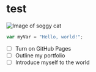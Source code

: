 # test

![Image of soggy cat ](https://soggy.cat/img/soggycat.jpg)


``` javascript
var myVar = "Hello, world!";
```

- [ ] Turn on GitHub Pages
- [ ] Outline my portfolio
- [ ] Introduce myself to the world
